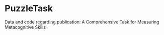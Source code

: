 # PuzzleTask
Data and code regarding publication: A Comprehensive Task for Measuring Metacognitive Skills
